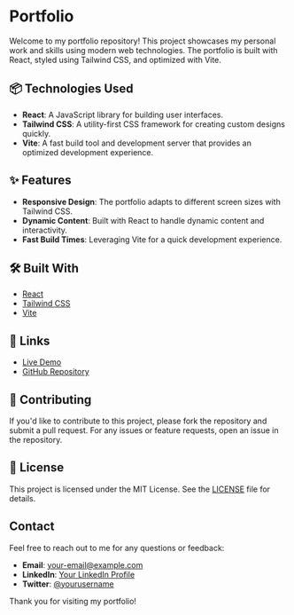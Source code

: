 # Portfolio

Welcome to my portfolio repository! This project showcases my personal work and skills using modern web technologies. The portfolio is built with React, styled using Tailwind CSS, and optimized with Vite.

## 📦 Technologies Used

- **React**: A JavaScript library for building user interfaces.
- **Tailwind CSS**: A utility-first CSS framework for creating custom designs quickly.
- **Vite**: A fast build tool and development server that provides an optimized development experience.

## ✨ Features

- **Responsive Design**: The portfolio adapts to different screen sizes with Tailwind CSS.
- **Dynamic Content**: Built with React to handle dynamic content and interactivity.
- **Fast Build Times**: Leveraging Vite for a quick development experience.

## 🛠️ Built With

- [React](https://reactjs.org/)
- [Tailwind CSS](https://tailwindcss.com/)
- [Vite](https://vitejs.dev/)

## 🔗 Links

- [Live Demo](https://your-live-portfolio-url.com)  <!-- Replace with your Netlify URL -->
- [GitHub Repository](https://github.com/yourusername/your-portfolio-repo)

## 🤝 Contributing

If you'd like to contribute to this project, please fork the repository and submit a pull request. For any issues or feature requests, open an issue in the repository.

## 📜 License

This project is licensed under the MIT License. See the [LICENSE](./LICENSE) file for details.

## Contact

Feel free to reach out to me for any questions or feedback:

- **Email**: your-email@example.com
- **LinkedIn**: [Your LinkedIn Profile](https://www.linkedin.com/in/yourprofile)
- **Twitter**: [@yourusername](https://twitter.com/yourusername)

Thank you for visiting my portfolio!
